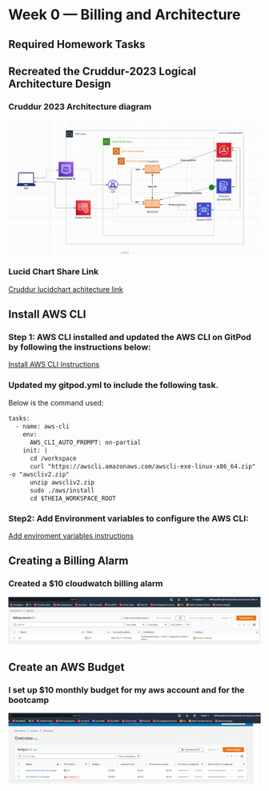 # Week 0 — Billing and Architecture
## Required Homework Tasks
## Recreated the Cruddur-2023 Logical Architecture Design
### Cruddur 2023 Architecture diagram
![Cruddur 2023 Architecture](assets/Cruddur-2023-Architecture.png)

### Lucid Chart Share Link
[Cruddur lucidchart achitecture link](https://lucid.app/lucidchart/67e3cab9-e947-4ce6-8689-65e505880cf0/edit?viewport_loc=340%2C55%2C936%2C1041%2C0_0&invitationId=inv_322d8550-283c-48da-90dc-2f311bd8ff14)

## Install AWS CLI
### Step 1: AWS CLI installed and updated the AWS CLI on GitPod by following the instructions below:
[Install AWS CLI Instructions](https://docs.aws.amazon.com/cli/latest/userguide/getting-started-install.html)

### Updated my gitpod.yml to include the following task.
Below is the command used:
```
tasks:
  - name: aws-cli
    env:
      AWS_CLI_AUTO_PROMPT: on-partial
    init: |
      cd /workspace
      curl "https://awscli.amazonaws.com/awscli-exe-linux-x86_64.zip" -o "awscliv2.zip"
      unzip awscliv2.zip
      sudo ./aws/install
      cd $THEIA_WORKSPACE_ROOT
```

### Step2: Add Environment variables to configure the AWS CLI:
[Add enviroment variables instructions](https://docs.aws.amazon.com/cli/latest/userguide/cli-configure-envvars.html)

## Creating a Billing Alarm
### Created a $10 cloudwatch billing alarm
![Billing Alarm](assets/BillingAlarm.png)

## Create an AWS Budget
### I set up $10 monthly budget for my aws account and for the bootcamp
![Budgets](assets/Budgets.png)
